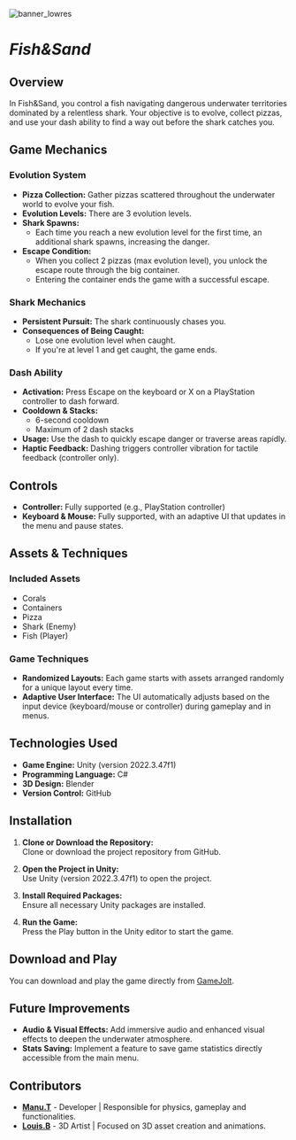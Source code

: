 ![banner_lowres](https://github.com/user-attachments/assets/51138b77-bf96-4816-a68c-006065a105ee)

# *Fish&Sand*

## Overview
In Fish&Sand, you control a fish navigating dangerous underwater territories dominated by a relentless shark. Your objective is to evolve, collect pizzas, and use your dash ability to find a way out before the shark catches you.

## Game Mechanics
### Evolution System
- **Pizza Collection:** Gather pizzas scattered throughout the underwater world to evolve your fish.
- **Evolution Levels:** There are 3 evolution levels.
- **Shark Spawns:**
  - Each time you reach a new evolution level for the first time, an additional shark spawns, increasing the danger.
- **Escape Condition:**
  - When you collect 2 pizzas (max evolution level), you unlock the escape route through the big container.
  - Entering the container ends the game with a successful escape.

### Shark Mechanics
- **Persistent Pursuit:** The shark continuously chases you.
- **Consequences of Being Caught:**
  - Lose one evolution level when caught.
  - If you're at level 1 and get caught, the game ends.

### Dash Ability
- **Activation:** Press Escape on the keyboard or X on a PlayStation controller to dash forward.
- **Cooldown & Stacks:**
  - 6-second cooldown
  - Maximum of 2 dash stacks
- **Usage:** Use the dash to quickly escape danger or traverse areas rapidly.
- **Haptic Feedback:** Dashing triggers controller vibration for tactile feedback (controller only).
 
## Controls
- **Controller:** Fully supported (e.g., PlayStation controller)
- **Keyboard & Mouse:** Fully supported, with an adaptive UI that updates in the menu and pause states.

## Assets & Techniques
### Included Assets
- Corals
- Containers
- Pizza
- Shark (Enemy)
- Fish (Player)

### Game Techniques
- **Randomized Layouts:** Each game starts with assets arranged randomly for a unique layout every time.
- **Adaptive User Interface:** The UI automatically adjusts based on the input device (keyboard/mouse or controller) during gameplay and in menus.

## Technologies Used
- **Game Engine:** Unity (version 2022.3.47f1)
- **Programming Language:** C#
- **3D Design:** Blender
- **Version Control:** GitHub

## Installation
1. **Clone or Download the Repository:**  
Clone or download the project repository from GitHub.

2. **Open the Project in Unity:**  
Use Unity (version 2022.3.47f1) to open the project.

3. **Install Required Packages:**  
Ensure all necessary Unity packages are installed.

4. **Run the Game:**  
Press the Play button in the Unity editor to start the game.

## Download and Play
You can download and play the game directly from [GameJolt](https://gamejolt.com/games/fish_and_sand/985922).

## Future Improvements
- **Audio & Visual Effects:** Add immersive audio and enhanced visual effects to deepen the underwater atmosphere.
- **Stats Saving:** Implement a feature to save game statistics directly accessible from the main menu.

## Contributors
- **[Manu.T](https://github.com/MrGeyMeurt)** - Developer | Responsible for physics, gameplay and functionalities.
- **[Louis.B](https://louisbreux.fr)** - 3D Artist | Focused on 3D asset creation and animations.
